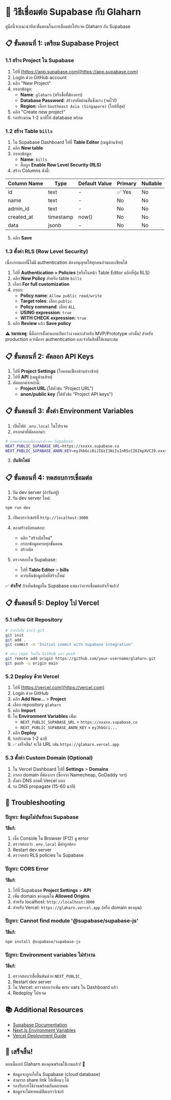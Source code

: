 # 🔧 วิธีเชื่อมต่อ Supabase กับ Glaharn

คู่มือนี้จะแนะนำทีละขั้นตอนในการเชื่อมต่อโปรเจค Glaharn กับ Supabase

## 📋 ขั้นตอนที่ 1: เตรียม Supabase Project

### 1.1 สร้าง Project ใน Supabase

1. ไปที่ [https://app.supabase.com](https://app.supabase.com)
2. Login ด้วย GitHub account
3. คลิก "New Project"
4. กรอกข้อมูล:
   - **Name**: `glaharn` (หรือชื่อที่ต้องการ)
   - **Database Password**: สร้างรหัสผ่านที่แข็งแรง (จดไว้!)
   - **Region**: เลือก `Southeast Asia (Singapore)` (ใกล้ที่สุด)
5. คลิก "Create new project"
6. รอประมาณ 1-2 นาทีให้ database พร้อม

### 1.2 สร้าง Table `bills`

1. ใน Supabase Dashboard ไปที่ **Table Editor** (เมนูด้านซ้าย)
2. คลิก **New table**
3. กรอกข้อมูล:
   - **Name**: `bills`
   - ติ๊กถูก **Enable Row Level Security (RLS)**
4. สร้าง Columns ดังนี้:

| Column Name | Type      | Default Value                | Primary | Nullable |
|-------------|-----------|------------------------------|---------|----------|
| id          | text      | -                            | ✅ Yes  | No       |
| name        | text      | -                            | No      | No       |
| admin_id    | text      | -                            | No      | No       |
| created_at  | timestamp | now()                        | No      | No       |
| data        | jsonb     | -                            | No      | No       |

5. คลิก **Save**

### 1.3 ตั้งค่า RLS (Row Level Security)

เนื่องจากแอปนี้ไม่มี authentication ต้องอนุญาตให้ทุกคนอ่านและเขียนได้

1. ไปที่ **Authentication > Policies** (หรือในหน้า Table Editor คลิกที่ปุ่ม RLS)
2. คลิก **New Policy** สำหรับ table `bills`
3. เลือก **For full customization**
4. กรอก:
   - **Policy name**: `Allow public read/write`
   - **Target roles**: เลือก `public`
   - **Policy command**: เลือก `ALL`
   - **USING expression**: `true`
   - **WITH CHECK expression**: `true`
5. คลิก **Review** แล้ว **Save policy**

⚠️ **หมายเหตุ**: นี่คือการตั้งค่าแบบเปิดกว้าง เหมาะสำหรับ MVP/Prototype เท่านั้น!
สำหรับ production ควรมีการ authentication และจำกัดสิทธิ์ให้เหมาะสม

## 📋 ขั้นตอนที่ 2: คัดลอก API Keys

1. ไปที่ **Project Settings** (ไอคอนเฟืองด้านล่างซ้าย)
2. ไปที่ **API** (เมนูด้านซ้าย)
3. คัดลอกค่าเหล่านี้:
   - **Project URL** (ใต้หัวข้อ "Project URL")
   - **anon/public key** (ใต้หัวข้อ "Project API keys")

## 📋 ขั้นตอนที่ 3: ตั้งค่า Environment Variables

1. เปิดไฟล์ `.env.local` ในโปรเจค
2. กรอกค่าที่คัดลอกมา:

```bash
# แทนค่าด้านล่างนี้ด้วยค่าจริงจาก Supabase
NEXT_PUBLIC_SUPABASE_URL=https://xxxxx.supabase.co
NEXT_PUBLIC_SUPABASE_ANON_KEY=eyJhbGciOiJIUzI1NiIsInR5cCI6IkpXVCJ9.xxxxx
```

3. **บันทึกไฟล์**

## 📋 ขั้นตอนที่ 4: ทดสอบการเชื่อมต่อ

1. ปิด dev server (ถ้ารันอยู่)
2. รัน dev server ใหม่:

```bash
npm run dev
```

3. เปิดเบราว์เซอร์ที่ `http://localhost:3000`
4. ลองสร้างบิลทดสอบ:
   - คลิก "สร้างบิลใหม่"
   - กรอกข้อมูลครบทุกขั้นตอน
   - สร้างบิล

5. ตรวจสอบใน Supabase:
   - ไปที่ **Table Editor** > **bills**
   - ควรเห็นข้อมูลบิลที่สร้างใหม่

✅ **สำเร็จ!** ถ้าเห็นข้อมูลใน Supabase แสดงว่าการเชื่อมต่อสำเร็จแล้ว!

## 📋 ขั้นตอนที่ 5: Deploy ไป Vercel

### 5.1 เตรียม Git Repository

```bash
# ถ้ายังไม่ได้ init git
git init
git add .
git commit -m "Initial commit with Supabase integration"

# สร้าง repo ใหม่ใน GitHub แล้ว push
git remote add origin https://github.com/your-username/glaharn.git
git push -u origin main
```

### 5.2 Deploy ด้วย Vercel

1. ไปที่ [https://vercel.com](https://vercel.com)
2. Login ด้วย GitHub
3. คลิก **Add New...** > **Project**
4. เลือก repository `glaharn`
5. คลิก **Import**
6. ใน **Environment Variables** เพิ่ม:
   - `NEXT_PUBLIC_SUPABASE_URL` = `https://xxxxx.supabase.co`
   - `NEXT_PUBLIC_SUPABASE_ANON_KEY` = `eyJhbGci...`
7. คลิก **Deploy**
8. รอประมาณ 1-2 นาที
9. ✅ เสร็จสิ้น! จะได้ URL เช่น `https://glaharn.vercel.app`

### 5.3 ตั้งค่า Custom Domain (Optional)

1. ใน Vercel Dashboard ไปที่ **Settings** > **Domains**
2. กรอก domain ที่ต้องการ (ซื้อจาก Namecheap, GoDaddy ฯลฯ)
3. ตั้งค่า DNS ตามที่ Vercel บอก
4. รอ DNS propagate (15-60 นาที)

## 🔧 Troubleshooting

### ปัญหา: ข้อมูลไม่บันทึกลง Supabase

**วิธีแก้:**
1. เช็ค Console ใน Browser (F12) ดู error
2. ตรวจสอบว่า `.env.local` มีค่าถูกต้อง
3. Restart dev server
4. ตรวจสอบ RLS policies ใน Supabase

### ปัญหา: CORS Error

**วิธีแก้:**
1. ไปที่ Supabase **Project Settings** > **API**
2. เพิ่ม domain ของคุณใน **Allowed Origins**
3. สำหรับ localhost: `http://localhost:3000`
4. สำหรับ Vercel: `https://glaharn.vercel.app` (หรือ domain ของคุณ)

### ปัญหา: Cannot find module '@supabase/supabase-js'

**วิธีแก้:**
```bash
npm install @supabase/supabase-js
```

### ปัญหา: Environment variables ไม่ทำงาน

**วิธีแก้:**
1. ตรวจสอบว่าชื่อขึ้นต้นด้วย `NEXT_PUBLIC_`
2. Restart dev server
3. ใน Vercel: ตรวจสอบว่าเพิ่ม env vars ใน Dashboard แล้ว
4. Redeploy โปรเจค

## 📚 Additional Resources

- [Supabase Documentation](https://supabase.com/docs)
- [Next.js Environment Variables](https://nextjs.org/docs/basic-features/environment-variables)
- [Vercel Deployment Guide](https://vercel.com/docs/concepts/deployments/overview)

## 🎉 เสร็จสิ้น!

ตอนนี้แอป Glaharn ของคุณพร้อมใช้งานแล้ว! 🚀

- ข้อมูลจะถูกเก็บใน Supabase (cloud database)
- สามารถ share link ให้เพื่อนๆ ได้
- รองรับการใช้งานพร้อมกันหลายคน
- ข้อมูลจะไม่หายแม้ปิดเบราว์เซอร์
